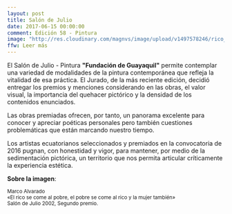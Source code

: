 ```yaml
---
layout: post
title: Salón de Julio
date: 2017-06-15 00:00:00
comment: Edición 58 - Pintura
image: "http://res.cloudinary.com/magnvs/image/upload/v1497578246/rico_smvywc.jpg"
ffw: Leer más
---
```


El Salón de Julio - Pintura **"Fundación de Guayaquil"** permite contemplar una variedad de modalidades de la pintura contemporánea que refleja la vitalidad de esa práctica. El Jurado, de la más reciente edición, decidió entregar los premios y menciones considerando en las obras, el valor visual, la importancia del quehacer pictórico y la densidad de los contenidos enunciados.

Las obras premiadas ofrecen, por tanto, un panorama excelente para conocer y apreciar poéticas personales pero también cuestiones problemáticas que están marcando nuestro tiempo.

Los artistas ecuatorianos seleccionados y premiados en la convocatoria de 2016 pugnan, con honestidad y vigor, para mantener, por medio de la sedimentación pictórica, un territorio que nos permita articular críticamente la experiencia estética.

**Sobre la imagen**:

<small>Marco Alvarado <br />&laquo;El rico se come al pobre, el pobre se come al rico y la mujer también&raquo;<br />Salón de Julio 2002, Segundo premio.</small>
